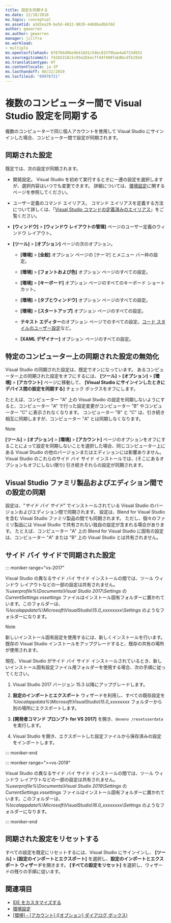 ```yaml
---
title: 設定を同期する
ms.date: 12/10/2018
ms.topic: conceptual
ms.assetid: a3d2ea29-be5d-4012-9820-44b06adbb7dd
author: gewarren
ms.author: gewarren
manager: jillfra
ms.workload:
- multiple
ms.openlocfilehash: 6f670449be9b416d1c54bc83379bae4a6733d932
ms.sourcegitcommit: f42b5318c5c93e2b5ecff44f408fab8bcdfb193d
ms.translationtype: HT
ms.contentlocale: ja-JP
ms.lasthandoff: 08/22/2019
ms.locfileid: "69976721"
---
```

# <a name="synchronize-visual-studio-settings-across-multiple-computers"></a>複数のコンピューター間で Visual Studio 設定を同期する

複数のコンピューターで同じ個人アカウントを使用して Visual Studio にサインインした場合、コンピューター間で設定が同期されます。

## <a name="synchronized-settings"></a>同期された設定

既定では、次の設定が同期されます。

- 開発設定。 Visual Studio を初めて実行するときに一連の設定を選択しますが、選択内容はいつでも変更できます。 詳細については、[環境設定](../ide/environment-settings.md)に関するページを参照してください。

- ユーザー定義のコマンド エイリアス。 コマンド エイリアスを定義する方法について詳しくは、「[Visual Studio コマンドの定義済みのエイリアス](../ide/reference/visual-studio-command-aliases.md)」をご覧ください。

- **[ウィンドウ]**  >  **[ウィンドウ レイアウトの管理]** ページのユーザー定義のウィンドウ レイアウト。

- **[ツール]**  >  **[オプション]** ページの次のオプション。

  - **[環境]**  >  **[全般]** オプション ページの [テーマ] とメニュー バー枠の設定。

  - **[環境]**  >  **[フォントおよび色]** オプション ページのすべての設定。

  - **[環境]**  >  **[キーボード]** オプション ページのすべてのキーボード ショートカット。

  - **[環境]**  >  **[タブとウィンドウ]** オプション ページのすべての設定。

  - **[環境]**  >  **[スタートアップ]** オプション ページのすべての設定。

  - **テキスト エディター**のオプション ページでのすべての設定。[コード スタイルのユーザー設定](code-styles-and-code-cleanup.md)など。

  - **[XAML デザイナー]** オプション ページのすべての設定。

## <a name="turn-off-synchronized-settings-on-a-particular-computer"></a>特定のコンピューター上の同期された設定の無効化

Visual Studio の同期された設定は、既定でオンになっています。 あるコンピューター上の同期された設定をオフにするには、 **[ツール]**  >  **[オプション]**  >  **[環境]**  >  **[アカウント]** ページに移動して、 **[Visual Studio にサインインしたときにデバイス間の設定を同期する]** チェック ボックスをオフにします。

たとえば、コンピューター "A" 上の Visual Studio の設定を同期しないようにすると、コンピューター "A" で行った設定変更がコンピューター "B" やコンピューター "C" に表示されなくなります。 コンピューター "B" と "C" は、引き続き相互に同期しますが、コンピューター "A" とは同期しなくなります。

> [!NOTE]
> **[ツール]**  >  **[オプション]**  >  **[環境]**  >  **[アカウント]** ページのオプションをオフにすることによって設定を同期しないことを選択した場合、同じコンピューター上にある Visual Studio の他のバージョンまたはエディションには影響ありません。 Visual Studio のこれらのサイド バイ サイド インストールでは、(そこにあるオプションもオフにしない限り) 引き続きそれらの設定が同期されます。

## <a name="synchronize-settings-across-visual-studio-family-products-and-editions"></a>Visual Studio ファミリ製品およびエディション間での設定の同期

設定は、"*サイド バイ サイド*" でインストールされている Visual Studio のバージョンおよびエディション間で同期されます。 設定は、Blend for Visual Studio を含む Visual Studio ファミリ製品の間でも同期されます。 ただし、個々のファミリ製品には Visual Studio で共有されない独自の設定が含まれる場合があります。 たとえば、コンピューター "A" 上の Blend for Visual Studio に固有の設定は、コンピューター "A" または "B" 上の Visual Studio とは共有されません。

## <a name="side-by-side-synchronized-settings"></a>サイド バイ サイドで同期された設定

::: moniker range="vs-2017"

Visual Studio の異なるサイド バイ サイド インストールの間では、ツール ウィンドウ レイアウトなどの一部の設定は共有されません。 *%userprofile%\Documents\Visual Studio 2017\Settings* の *CurrentSettings.vssettings* ファイルはインストール固有フォルダーに置かれています。このフォルダーは、 *%localappdata%\Microsoft\VisualStudio\15.0_xxxxxxxx\Settings* のようなフォルダーになります。

> [!NOTE]
> 新しいインストール固有設定を使用するには、新しくインストールを行います。 既存の Visual Studio インストールをアップグレードすると、既存の共有の場所が使用されます。

現在、Visual Studio がサイド バイ サイド インストールされているとき、新しいインストール固有設定ファイル用フォルダーを使用する場合、次の手順に従ってください。

1. Visual Studio 2017 バージョン 15.3 以降にアップグレードします。

2. **設定のインポートとエクスポート** ウィザードを利用し、すべての既存設定を *%localappdata%\Microsoft\VisualStudio\15.0_xxxxxxxx* フォルダーから別の場所にエクスポートします。

3. **[開発者コマンド プロンプト for VS 2017]** を開き、`devenv /resetuserdata` を実行します。

1. Visual Studio を開き、エクスポートした設定ファイルから保存済みの設定をインポートします。

::: moniker-end

::: moniker range=">=vs-2019"

Visual Studio の異なるサイド バイ サイド インストールの間では、ツール ウィンドウ レイアウトなどの一部の設定は共有されません。 *%userprofile%\Documents\Visual Studio 2019\Settings* の *CurrentSettings.vssettings* ファイルはインストール固有フォルダーに置かれています。このフォルダーは、 *%localappdata%\Microsoft\VisualStudio\16.0_xxxxxxxx\Settings* のようなフォルダーになります。

::: moniker-end

## <a name="reset-synchronized-settings"></a>同期された設定をリセットする

すべての設定を既定にリセットするには、Visual Studio にサインインし、 **[ツール]**  >  **[設定のインポートとエクスポート]** を選択し、**設定のインポートとエクスポート ウィザード**を開きます。 **[すべての設定をリセット]** を選択し、ウィザードの残りの手順に従います。

## <a name="see-also"></a>関連項目

- [IDE をカスタマイズする](../ide/personalizing-the-visual-studio-ide.md)
- [環境設定](../ide/environment-settings.md)
- [[環境] - [アカウント] ([オプション] ダイアログ ボックス)](reference/accounts-environment-options-dialog-box.md)
